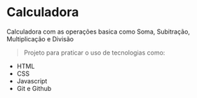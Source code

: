 # Calculadora

Calculadora com as operações basica como Soma, Subitração, 
Multiplicação e Divisão

> Projeto para praticar o uso de tecnologias como:

- HTML
- CSS
- Javascript
- Git e Github